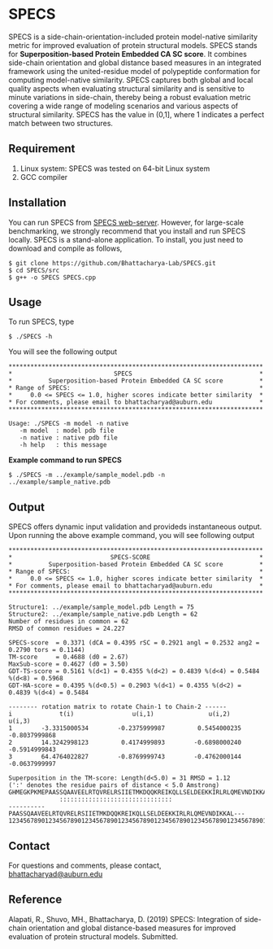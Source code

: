 # SPECS

SPECS is a side-chain-orientation-included protein model-native similarity metric for improved evaluation of protein structural models. SPECS stands for <b>Superposition-based Protein Embedded CA SC score</b>. It combines side-chain orientation and global distance based measures in an integrated framework using the united-residue model of polypeptide conformation for computing model-native similarity. SPECS captures both global and local quality aspects when evaluating structural similarity and is sensitive to minute variations in side-chain, thereby being a robust evaluation metric covering a wide range of modeling scenarios and various aspects of structural similarity. SPECS has the value in (0,1], where 1 indicates a perfect match between two structures.

## Requirement
1. Linux system: SPECS was tested on 64-bit Linux system
2. GCC compiler

## Installation
You can run SPECS from <a href="http://watson.cse.eng.auburn.edu/SPECS/">SPECS web-server</a>. However, for large-scale benchmarking, we strongly recommend that you install and run SPECS locally.
SPECS is a stand-alone application. To install, you just need to download and compile as follows,
```
$ git clone https://github.com/Bhattacharya-Lab/SPECS.git
$ cd SPECS/src
$ g++ -o SPECS SPECS.cpp
```
## Usage
To run SPECS, type
```
$ ./SPECS -h
```
You will see the following output
```
**********************************************************************
*                            SPECS                                   *
*          Superposition-based Protein Embedded CA SC score          *
* Range of SPECS:                                                    *
*     0.0 <= SPECS <= 1.0, higher scores indicate better similarity  *
* For comments, please email to bhattacharyad@auburn.edu             *
**********************************************************************

Usage: ./SPECS -m model -n native
   -m model  : model pdb file
   -n native : native pdb file
   -h help   : this message
```
<b>Example command to run SPECS</b>
```
$ ./SPECS -m ../example/sample_model.pdb -n ../example/sample_native.pdb
```
## Output
SPECS offers dynamic input validation and provideds instantaneous output. Upon running the above example command, you will see following output
```
**********************************************************************
*                           SPECS-SCORE                              *
*          Superposition-based Protein Embedded CA SC score          *
* Range of SPECS:                                                    *
*     0.0 <= SPECS <= 1.0, higher scores indicate better similarity  *
* For comments, please email to bhattacharyad@auburn.edu             *
**********************************************************************

Structure1: ../example/sample_model.pdb Length = 75
Structure2: ../example/sample_native.pdb Length = 62
Number of residues in common = 62
RMSD of common residues = 24.227

SPECS-score  = 0.3371 (dCA = 0.4395 rSC = 0.2921 angl = 0.2532 ang2 = 0.2790 tors = 0.1144)
TM-score     = 0.4688 (d0 = 2.67)
MaxSub-score = 0.4627 (d0 = 3.50)
GDT-TS-score = 0.5161 %(d<1) = 0.4355 %(d<2) = 0.4839 %(d<4) = 0.5484 %(d<8) = 0.5968
GDT-HA-score = 0.4395 %(d<0.5) = 0.2903 %(d<1) = 0.4355 %(d<2) = 0.4839 %(d<4) = 0.5484

-------- rotation matrix to rotate Chain-1 to Chain-2 ------
i             t(i)                u(i,1)               u(i,2)               u(i,3)
1        -3.3315000534        -0.2375999987         0.5454000235        -0.8037999868
2        14.3242998123         0.4174999893        -0.6898000240        -0.5914999843
3        64.4764022827        -0.8769999743        -0.4762000144        -0.0637999997

Superposition in the TM-score: Length(d<5.0) = 31 RMSD = 1.12
(':' denotes the residue pairs of distance < 5.0 Amstrong)
GHMEGKPKMEPAASSQAAVEELRTQVRELRSIIETMKDQQKREIKQLLSELDEEKKIRLRLQMEVNDIKKALQSK
              :::::::::::::::::::::::::::::::                              
----------PAASSQAAVEELRTQVRELRSIIETMKDQQKREIKQLLSELDEEKKIRLRLQMEVNDIKKAL---
123456789012345678901234567890123456789012345678901234567890123456789012345
```
## Contact
For questions and comments, please contact,<br/>
bhattacharyad@auburn.edu

## Reference
Alapati, R., Shuvo, MH., Bhattacharya, D. (2019) SPECS: Integration of side-chain orientation and global distance-based measures for improved evaluation of protein structural models. Submitted.
